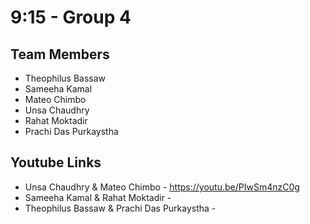 # 9:15 - Group 4

## Team Members
- Theophilus Bassaw
- Sameeha Kamal
- Mateo Chimbo
- Unsa Chaudhry
- Rahat Moktadir
- Prachi Das Purkaystha

## Youtube Links
- Unsa Chaudhry & Mateo Chimbo - https://youtu.be/PIwSm4nzC0g
- Sameeha Kamal & Rahat Moktadir - 
- Theophilus Bassaw & Prachi Das Purkaystha - 
